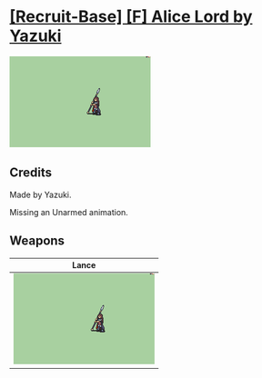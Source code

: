 # [\[Recruit-Base\] \[F\] Alice Lord by Yazuki](./)
 

<img src="./2.%20Lance/Lance_000.png" alt="[Recruit-Base] [F] Alice Lord by Yazuki standing" />

## Credits

Made by Yazuki.

Missing an Unarmed animation.

## Weapons
 

|Lance |
|  :---: |
| <img alt="Lance animation" src="./2.%20Lance/Lance.gif" /> |
